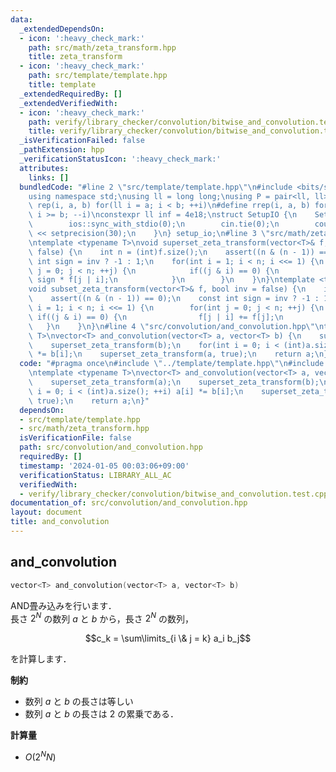 ```yaml
---
data:
  _extendedDependsOn:
  - icon: ':heavy_check_mark:'
    path: src/math/zeta_transform.hpp
    title: zeta_transform
  - icon: ':heavy_check_mark:'
    path: src/template/template.hpp
    title: template
  _extendedRequiredBy: []
  _extendedVerifiedWith:
  - icon: ':heavy_check_mark:'
    path: verify/library_checker/convolution/bitwise_and_convolution.test.cpp
    title: verify/library_checker/convolution/bitwise_and_convolution.test.cpp
  _isVerificationFailed: false
  _pathExtension: hpp
  _verificationStatusIcon: ':heavy_check_mark:'
  attributes:
    links: []
  bundledCode: "#line 2 \"src/template/template.hpp\"\n#include <bits/stdc++.h>\n\
    using namespace std;\nusing ll = long long;\nusing P = pair<ll, ll>;\n#define\
    \ rep(i, a, b) for(ll i = a; i < b; ++i)\n#define rrep(i, a, b) for(ll i = a;\
    \ i >= b; --i)\nconstexpr ll inf = 4e18;\nstruct SetupIO {\n    SetupIO() {\n\
    \        ios::sync_with_stdio(0);\n        cin.tie(0);\n        cout << fixed\
    \ << setprecision(30);\n    }\n} setup_io;\n#line 3 \"src/math/zeta_transform.hpp\"\
    \ntemplate <typename T>\nvoid superset_zeta_transform(vector<T>& f, bool inv =\
    \ false) {\n    int n = (int)f.size();\n    assert((n & (n - 1)) == 0);\n    const\
    \ int sign = inv ? -1 : 1;\n    for(int i = 1; i < n; i <<= 1) {\n        for(int\
    \ j = 0; j < n; ++j) {\n            if((j & i) == 0) {\n                f[j] +=\
    \ sign * f[j | i];\n            }\n        }\n    }\n}\ntemplate <typename T>\n\
    void subset_zeta_transform(vector<T>& f, bool inv = false) {\n    int n = (int)f.size();\n\
    \    assert((n & (n - 1)) == 0);\n    const int sign = inv ? -1 : 1;\n    for(int\
    \ i = 1; i < n; i <<= 1) {\n        for(int j = 0; j < n; ++j) {\n           \
    \ if((j & i) == 0) {\n                f[j | i] += f[j];\n            }\n     \
    \   }\n    }\n}\n#line 4 \"src/convolution/and_convolution.hpp\"\ntemplate <typename\
    \ T>\nvector<T> and_convolution(vector<T> a, vector<T> b) {\n    superset_zeta_transform(a);\n\
    \    superset_zeta_transform(b);\n    for(int i = 0; i < (int)a.size(); ++i) a[i]\
    \ *= b[i];\n    superset_zeta_transform(a, true);\n    return a;\n}\n"
  code: "#pragma once\n#include \"../template/template.hpp\"\n#include \"../math/zeta_transform.hpp\"\
    \ntemplate <typename T>\nvector<T> and_convolution(vector<T> a, vector<T> b) {\n\
    \    superset_zeta_transform(a);\n    superset_zeta_transform(b);\n    for(int\
    \ i = 0; i < (int)a.size(); ++i) a[i] *= b[i];\n    superset_zeta_transform(a,\
    \ true);\n    return a;\n}"
  dependsOn:
  - src/template/template.hpp
  - src/math/zeta_transform.hpp
  isVerificationFile: false
  path: src/convolution/and_convolution.hpp
  requiredBy: []
  timestamp: '2024-01-05 00:03:06+09:00'
  verificationStatus: LIBRARY_ALL_AC
  verifiedWith:
  - verify/library_checker/convolution/bitwise_and_convolution.test.cpp
documentation_of: src/convolution/and_convolution.hpp
layout: document
title: and_convolution
---
```


## and_convolution

```cpp
vector<T> and_convolution(vector<T> a, vector<T> b)
```

AND畳み込みを行います．<br>
長さ $2^N$ の数列 $a$ と $b$ から，長さ $2^N$ の数列，

$$c_k = \sum\limits_{i \& j = k} a_i b_j$$

を計算します．

**制約**

- 数列 $a$ と $b$ の長さは等しい
- 数列 $a$ と $b$ の長さは $2$ の累乗である．

**計算量**

- $O(2^N N)$